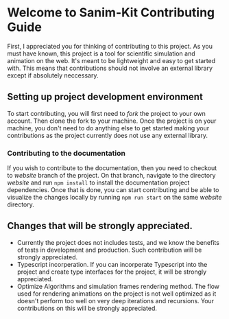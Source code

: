 # Welcome to Sanim-Kit Contributing Guide
First, I appreciated you for thinking of contributing to this project.
As you must have known, this project is a tool for scientific simulation and animation on the web. It's meant to be lightweight and easy to get started with.
This means that contributions should not involve an external library except if absolutely neccessary.

## Setting up project development environment
To start contributing, you will first need to *fork* the project to your own account. Then clone the fork to your machine.
Once the project is on your machine, you don't need to do anything else to get started making your contributions as the project currently does not use any external library.
### Contributing to the documentation
If you wish to contribute to the documentation, then you need to checkout to *website* branch of the project. On that branch, navigate to the directory *website* and run `npm install` to install the documentation project dependencies. Once that is done, you can start contributing and be able to visualize the changes locally by running `npm run start` on the same *website* directory.

## Changes that will be strongly appreciated.
 * Currently the project does not includes tests, and we know the benefits of tests in development and production. Such contribution will be strongly appreciated.
 * Typescript incorperation. If you can incorperate Typescript into the project and create type interfaces for the project, it will be strongly appreciated.
 * Optimize Algorithms and simulation frames rendering method. The flow used for rendering animations on the project is not well optimized as it doesn't perform too well on very deep iterations and recursions. Your contributions on this will be strongly appreciated. 
